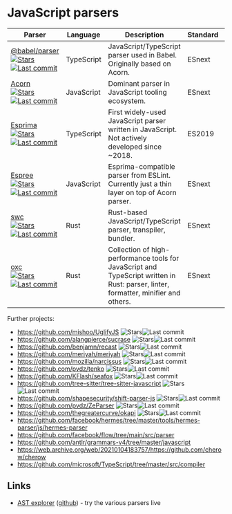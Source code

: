 # JavaScript parsers

<!-- update.py: format_table(data, columns={'Parser': 'engine_link', 'Language': 'language', 'Description': 'summary', 'Standard': 'standard', 'Years': 'years', 'LOC': 'loc_abbr', 'License': 'license_abbr'}) -->
| Parser | Language | Description | Standard | Years | LOC | License |
|---|---|---|---|---|---|---|
| [@babel/parser](babel-parser.md)<br>[<div class="shields"><img src="https://img.shields.io/github/stars/babel/babel?label=&style=flat-square" alt="Stars" title="Stars"><img src="https://img.shields.io/github/last-commit/babel/babel?label=&style=flat-square" alt="Last commit" title="Last commit"></div>](https://github.com/babel/babel) | TypeScript | JavaScript/TypeScript parser used in Babel. Originally based on Acorn. | ESnext | 2012- | 21K | MIT |
| [Acorn](acorn.md)<br>[<div class="shields"><img src="https://img.shields.io/github/stars/acornjs/acorn?label=&style=flat-square" alt="Stars" title="Stars"><img src="https://img.shields.io/github/last-commit/acornjs/acorn?label=&style=flat-square" alt="Last commit" title="Last commit"></div>](https://github.com/acornjs/acorn) | JavaScript | Dominant parser in JavaScript tooling ecosystem. | ESnext | 2012- | 5.5K | MIT |
| [Esprima](esprima.md)<br>[<div class="shields"><img src="https://img.shields.io/github/stars/jquery/esprima?label=&style=flat-square" alt="Stars" title="Stars"><img src="https://img.shields.io/github/last-commit/jquery/esprima?label=&style=flat-square" alt="Last commit" title="Last commit"></div>](https://github.com/jquery/esprima) | TypeScript | First widely-used JavaScript parser written in JavaScript. Not actively developed since ~2018. | ES2019 | 2011-2021 | 6.7K | BSD-2 |
| [Espree](espree.md)<br>[<div class="shields"><img src="https://img.shields.io/github/stars/eslint/js?label=&style=flat-square" alt="Stars" title="Stars"><img src="https://img.shields.io/github/last-commit/eslint/js?label=&style=flat-square" alt="Last commit" title="Last commit"></div>](https://github.com/eslint/js) | JavaScript | Esprima-compatible parser from ESLint. Currently just a thin layer on top of Acorn parser. | ESnext | 2014- | 436 | BSD-2 |
| [swc](swc.md)<br>[<div class="shields"><img src="https://img.shields.io/github/stars/swc-project/swc?label=&style=flat-square" alt="Stars" title="Stars"><img src="https://img.shields.io/github/last-commit/swc-project/swc?label=&style=flat-square" alt="Last commit" title="Last commit"></div>](https://github.com/swc-project/swc) | Rust | Rust-based JavaScript/TypeScript parser, transpiler, bundler. | ESnext | 2017- | 14K | Apache-2.0 |
| [oxc](oxc.md)<br>[<div class="shields"><img src="https://img.shields.io/github/stars/oxc-project/oxc?label=&style=flat-square" alt="Stars" title="Stars"><img src="https://img.shields.io/github/last-commit/oxc-project/oxc?label=&style=flat-square" alt="Last commit" title="Last commit"></div>](https://github.com/oxc-project/oxc) | Rust | Collection of high-performance tools for JavaScript and TypeScript written in Rust: parser, linter, formatter, minifier and others. | ESnext | 2023- | 53K | MIT |
<!-- end of generated table (6 rows) -->

Further projects:
* https://github.com/mishoo/UglifyJS <span class="shields"><img src="https://img.shields.io/github/stars/mishoo/UglifyJS?label=&style=flat-square" alt="Stars" title="Stars"><img src="https://img.shields.io/github/last-commit/mishoo/UglifyJS?label=&style=flat-square" alt="Last commit" title="Last commit"></span>
* https://github.com/alangpierce/sucrase <span class="shields"><img src="https://img.shields.io/github/stars/alangpierce/sucrase?label=&style=flat-square" alt="Stars" title="Stars"><img src="https://img.shields.io/github/last-commit/alangpierce/sucrase?label=&style=flat-square" alt="Last commit" title="Last commit"></span>
* https://github.com/benjamn/recast <span class="shields"><img src="https://img.shields.io/github/stars/benjamn/recast?label=&style=flat-square" alt="Stars" title="Stars"><img src="https://img.shields.io/github/last-commit/benjamn/recast?label=&style=flat-square" alt="Last commit" title="Last commit"></span>
* https://github.com/meriyah/meriyah <span class="shields"><img src="https://img.shields.io/github/stars/meriyah/meriyah?label=&style=flat-square" alt="Stars" title="Stars"><img src="https://img.shields.io/github/last-commit/meriyah/meriyah?label=&style=flat-square" alt="Last commit" title="Last commit"></span>
* https://github.com/mozilla/narcissus <span class="shields"><img src="https://img.shields.io/github/stars/mozilla/narcissus?label=&style=flat-square" alt="Stars" title="Stars"><img src="https://img.shields.io/github/last-commit/mozilla/narcissus?label=&style=flat-square" alt="Last commit" title="Last commit"></span>
* https://github.com/pvdz/tenko <span class="shields"><img src="https://img.shields.io/github/stars/pvdz/tenko?label=&style=flat-square" alt="Stars" title="Stars"><img src="https://img.shields.io/github/last-commit/pvdz/tenko?label=&style=flat-square" alt="Last commit" title="Last commit"></span>
* https://github.com/KFlash/seafox <span class="shields"><img src="https://img.shields.io/github/stars/KFlash/seafox?label=&style=flat-square" alt="Stars" title="Stars"><img src="https://img.shields.io/github/last-commit/KFlash/seafox?label=&style=flat-square" alt="Last commit" title="Last commit"></span>
* https://github.com/tree-sitter/tree-sitter-javascript <span class="shields"><img src="https://img.shields.io/github/stars/tree-sitter/tree-sitter-javascript?label=&style=flat-square" alt="Stars" title="Stars"><img src="https://img.shields.io/github/last-commit/tree-sitter/tree-sitter-javascript?label=&style=flat-square" alt="Last commit" title="Last commit"></span>
* https://github.com/shapesecurity/shift-parser-js <span class="shields"><img src="https://img.shields.io/github/stars/shapesecurity/shift-parser-js?label=&style=flat-square" alt="Stars" title="Stars"><img src="https://img.shields.io/github/last-commit/shapesecurity/shift-parser-js?label=&style=flat-square" alt="Last commit" title="Last commit"></span>
* https://github.com/pvdz/ZeParser <span class="shields"><img src="https://img.shields.io/github/stars/pvdz/ZeParser?label=&style=flat-square" alt="Stars" title="Stars"><img src="https://img.shields.io/github/last-commit/pvdz/ZeParser?label=&style=flat-square" alt="Last commit" title="Last commit"></span>
* https://github.com/thegreatercurve/okapi <span class="shields"><img src="https://img.shields.io/github/stars/thegreatercurve/okapi?label=&style=flat-square" alt="Stars" title="Stars"><img src="https://img.shields.io/github/last-commit/thegreatercurve/okapi?label=&style=flat-square" alt="Last commit" title="Last commit"></span>
* https://github.com/facebook/hermes/tree/master/tools/hermes-parser/js/hermes-parser
* https://github.com/facebook/flow/tree/main/src/parser
* https://github.com/antlr/grammars-v4/tree/master/javascript
* https://web.archive.org/web/20210104183757/https://github.com/cherow/cherow
* https://github.com/microsoft/TypeScript/tree/master/src/compiler

## Links

* [AST explorer](https://astexplorer.net/) ([github](https://github.com/fkling/astexplorer)) - try the various parsers live

